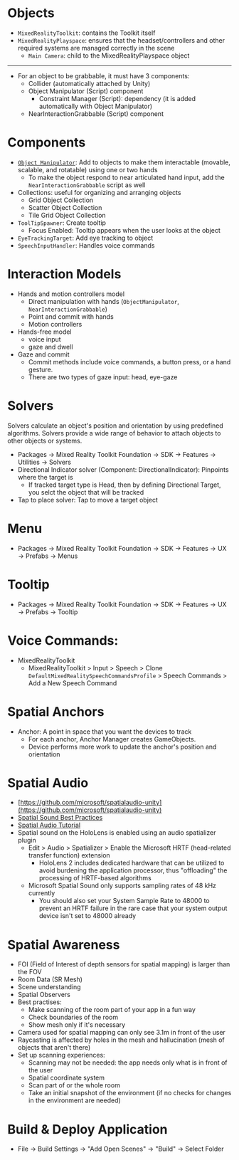 # Objects
- `MixedRealityToolkit`: contains the Toolkit itself
- `MixedRealityPlayspace`: ensures that the headset/controllers and other required systems are managed correctly in the scene
  - `Main Camera`: child to the MixedRealityPlayspace object
***
- For an object to be grabbable, it must have 3 components:
  - Collider (automatically attached by Unity)
  - Object Manipulator (Script) component
    - Constraint Manager (Script): dependency (it is added automatically with Object Manipulator)
  - NearInteractionGrabbable (Script) component

# Components
- [`Object Manipulator`](https://learn.microsoft.com/el-gr/windows/mixed-reality/mrtk-unity/mrtk2/features/ux-building-blocks/object-manipulator?view=mrtkunity-2022-05): Add to objects to make them interactable (movable, scalable, and rotatable) using one or two hands
  - To make the object respond to near articulated hand input, add the `NearInteractionGrabbable` script as well
- Collections: useful for organizing and arranging objects
  - Grid Object Collection
  - Scatter Object Collection
  - Tile Grid Object Collection
- `ToolTipSpawner`: Create tooltip
  - Focus Enabled: Tooltip appears when the user looks at the object
- `EyeTrackingTarget`: Add eye tracking to object
- `SpeechInputHandler`: Handles voice commands

# Interaction Models
- Hands and motion controllers model
  - Direct manipulation with hands (`ObjectManipulator`, `NearInteractionGrabbable`)
  - Point and commit with hands
  - Motion controllers
- Hands-free model
  - voice input
  - gaze and dwell
- Gaze and commit
  - Commit methods include voice commands, a button press, or a hand gesture.
  - There are two types of gaze input: head, eye-gaze

# Solvers
Solvers calculate an object's position and orientation by using predefined algorithms. Solvers provide a wide range of behavior to attach objects to other objects or systems.
- Packages &rarr; Mixed Reality Toolkit Foundation &rarr; SDK &rarr; Features &rarr; Utilities &rarr; Solvers
- Directional Indicator solver (Component: DirectionalIndicator): Pinpoints where the target is
  - If tracked target type is Head, then by defining Directional Target, you selct the object that will be tracked
- Tap to place solver: Tap to move a target object

# Menu
- Packages &rarr; Mixed Reality Toolkit Foundation &rarr; SDK &rarr; Features &rarr; UX &rarr; Prefabs &rarr; Menus

# Tooltip
- Packages &rarr; Mixed Reality Toolkit Foundation &rarr; SDK &rarr; Features &rarr; UX &rarr; Prefabs &rarr; Tooltip

# Voice Commands:
- MixedRealityToolkit
  - MixedRealityToolkit > Input > Speech > Clone `DefaultMixedRealitySpeechCommandsProfile` > Speech Commands > Add a New Speech Command

# Spatial Anchors
- Anchor: A point in space that you want the devices to track
  - For each anchor, Anchor Manager creates GameObjects.
  - Device performs more work to update the anchor's position and orientation

# Spatial Audio
- [https://github.com/microsoft/spatialaudio-unity](https://github.com/microsoft/spatialaudio-unity)
- [Spatial Sound Best Practices](https://learn.microsoft.com/en-us/windows/mixed-reality/design/spatial-sound-design)
- [Spatial Audio Tutorial](https://learn.microsoft.com/en-us/training/modules/spatial-audio-tutorials-mrtk/)
- Spatial sound on the HoloLens is enabled using an audio spatializer plugin
  - Edit > Audio > Spatializer > Enable the Microsoft HRTF (head-related transfer function) extension
    - HoloLens 2 includes dedicated hardware that can be utilized to avoid burdening the application processor, thus "offloading" the processing of HRTF-based algorithms
  - Microsoft Spatial Sound only supports sampling rates of 48 kHz currently
    - You should also set your System Sample Rate to 48000 to prevent an HRTF failure in the rare case that your system output device isn't set to 48000 already

# Spatial Awareness
- FOI (Field of Interest of depth sensors for spatial mapping) is larger than the FOV
- Room Data (SR Mesh)
- Scene understanding
- Spatial Observers
- Best practises:
  - Make scanning of the room part of your app in a fun way
  - Check boundaries of the room
  - Show mesh only if it's necessary
- Camera used for spatial mapping can only see 3.1m in front of the user
- Raycasting is affected by holes in the mesh and hallucination (mesh of objects that aren't there)
- Set up scanning experiences:
  - Scanning may not be needed: the app needs only what is in front of the user
  - Spatial coordinate system
  - Scan part of or the whole room
  - Take an initial snapshot of the environment (if no checks for changes in the environment are needed)

# Build & Deploy Application
- File &rarr; Build Settings &rarr; "Add Open Scenes" &rarr; "Build" &rarr; Select Folder